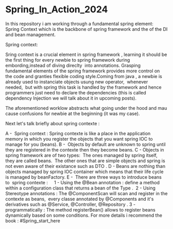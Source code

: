 # Spring_In_Action_2024
In this repository i am working through a fundamental spring element: Spring Context which is the backbone of spring framework and the of the DI and bean management.

Spring context:

Sring context is a crucial element in spring framework , learning it should be the first thing for every newbie to spring framework during embording,instead of diving direclty  into annotations.
Grasping fundamental elements of the spring framework provides more control on the code and granties flexible coding style.Coming from java , a newbie is already used to instanciate objects usung new operator,  whenever needed,  but with spring this task is handled by the framework and hence programmers just need to declare the dependencies (this is called dependency Injection we will talk about it in upcoming posts).

The aforementioned worklow abstracts what going under the hood and mau cause confusions for newbie at the beginning (it was my case).

Next let's talk briefly about spring contexte :

A -  Spring context : Spring contexte is like a place in the application memory in which you register the objects that you want spring IOC to manage for you (beans).
B -  Objects by default are unknown to spring until they are registered in the contexte then they become beans.
C - Objects in spring framework are of two types:  The ones managed by spring itself, they are called beans.  The other ones that are simple objects and spring is not even aware of their existance such as DTO .
D - Beans are nothing than objects managed by spring IOC container which means that their life cycle is managed by beanFactory.
E -  There are three ways to introduce beans to  spring contexte :    
     1 - Using the @Bean annotation : define a method within a configuration class that returns a bean of the Type . 
     2 - Using Stereotype annotations : The @ComponentScan will scan and register in the contexte as beans,  every classe annotated by @Components and it's derivatives such as @Service, @Controller, @Repository .
     3 - programmatically : The method registerBean() allows to register beans dynamically based on some conditions.
For more details i recommend the book : #Spring_start_here

